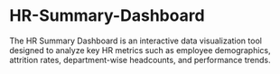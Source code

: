 # HR-Summary-Dashboard
The HR Summary Dashboard is an interactive data visualization tool designed to analyze key HR metrics such as employee demographics, attrition rates, department-wise headcounts, and performance trends.
